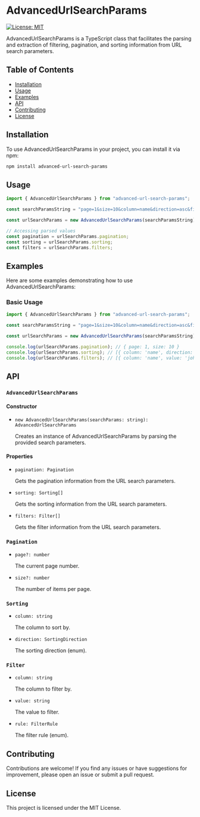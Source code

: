 # AdvancedUrlSearchParams

[![License: MIT](https://img.shields.io/badge/License-MIT-blue.svg)](https://opensource.org/licenses/MIT)

AdvancedUrlSearchParams is a TypeScript class that facilitates the parsing and extraction of filtering, pagination, and sorting information from URL search parameters.

## Table of Contents

- [Installation](#installation)
- [Usage](#usage)
- [Examples](#examples)
- [API](#api)
- [Contributing](#contributing)
- [License](#license)

## Installation

To use AdvancedUrlSearchParams in your project, you can install it via npm:

```bash
npm install advanced-url-search-params
```

## Usage

```typescript
import { AdvancedUrlSearchParams } from "advanced-url-search-params";

const searchParamsString = "page=1&size=10&column=name&direction=asc&filter=name:contains:john";

const urlSearchParams = new AdvancedUrlSearchParams(searchParamsString);

// Accessing parsed values
const pagination = urlSearchParams.pagination;
const sorting = urlSearchParams.sorting;
const filters = urlSearchParams.filters;
```

## Examples

Here are some examples demonstrating how to use AdvancedUrlSearchParams:

### Basic Usage

```typescript
import { AdvancedUrlSearchParams } from "advanced-url-search-params";

const searchParamsString = "page=1&size=10&column=name&direction=asc&filter=name:contains:john";

const urlSearchParams = new AdvancedUrlSearchParams(searchParamsString);

console.log(urlSearchParams.pagination); // { page: 1, size: 10 }
console.log(urlSearchParams.sorting); // [{ column: 'name', direction: 'asc' }]
console.log(urlSearchParams.filters); // [{ column: 'name', value: 'john', rule: 'contains' }]
```

## API

### `AdvancedUrlSearchParams`

#### Constructor

- `new AdvancedUrlSearchParams(searchParams: string): AdvancedUrlSearchParams`

  Creates an instance of AdvancedUrlSearchParams by parsing the provided search parameters.

#### Properties

- `pagination: Pagination`

  Gets the pagination information from the URL search parameters.

- `sorting: Sorting[]`

  Gets the sorting information from the URL search parameters.

- `filters: Filter[]`

  Gets the filter information from the URL search parameters.

### `Pagination`

- `page?: number`

  The current page number.

- `size?: number`

  The number of items per page.

### `Sorting`

- `column: string`

  The column to sort by.

- `direction: SortingDirection`

  The sorting direction (enum).

### `Filter`

- `column: string`

  The column to filter by.

- `value: string`

  The value to filter.

- `rule: FilterRule`

  The filter rule (enum).

## Contributing

Contributions are welcome! If you find any issues or have suggestions for improvement, please open an issue or submit a pull request.

## License

This project is licensed under the MIT License.
